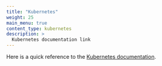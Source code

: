 ```yaml
---
title: "Kubernetes"
weight: 25
main_menu: true
content_type: kubernetes
description: >
  Kubernetes documentation link
---
```


Here is a quick reference to the [Kubernetes documentation](https://kubernetes.io/docs/home/).
